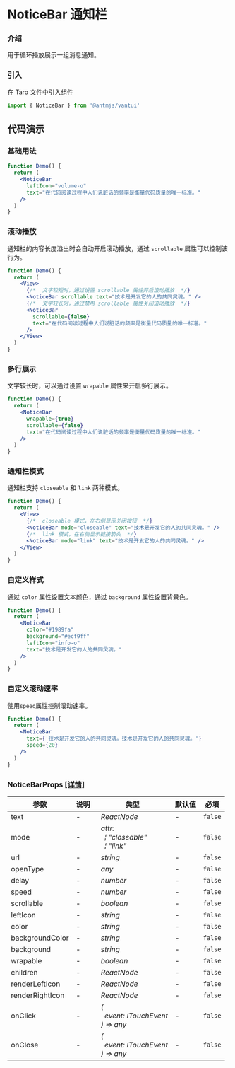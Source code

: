 # NoticeBar 通知栏

### 介绍

用于循环播放展示一组消息通知。

### 引入

在 Taro 文件中引入组件

```js
import { NoticeBar } from '@antmjs/vantui'
```

## 代码演示

### 基础用法

```jsx
function Demo() {
  return (
    <NoticeBar
      leftIcon="volume-o"
      text="在代码阅读过程中人们说脏话的频率是衡量代码质量的唯一标准。"
    />
  )
}
```

### 滚动播放

通知栏的内容长度溢出时会自动开启滚动播放，通过 `scrollable` 属性可以控制该行为。

```jsx
function Demo() {
  return (
    <View>
      {/*  文字较短时，通过设置 scrollable 属性开启滚动播放  */}
      <NoticeBar scrollable text="技术是开发它的人的共同灵魂。" />
      {/*  文字较长时，通过禁用 scrollable 属性关闭滚动播放  */}
      <NoticeBar
        scrollable={false}
        text="在代码阅读过程中人们说脏话的频率是衡量代码质量的唯一标准。"
      />
    </View>
  )
}
```

### 多行展示

文字较长时，可以通过设置 `wrapable` 属性来开启多行展示。

```jsx
function Demo() {
  return (
    <NoticeBar
      wrapable={true}
      scrollable={false}
      text="在代码阅读过程中人们说脏话的频率是衡量代码质量的唯一标准。"
    />
  )
}
```

### 通知栏模式

通知栏支持 `closeable` 和 `link` 两种模式。

```jsx
function Demo() {
  return (
    <View>
      {/*  closeable 模式，在右侧显示关闭按钮  */}
      <NoticeBar mode="closeable" text="技术是开发它的人的共同灵魂。" />
      {/*  link 模式，在右侧显示链接箭头  */}
      <NoticeBar mode="link" text="技术是开发它的人的共同灵魂。" />
    </View>
  )
}
```

### 自定义样式

通过 `color` 属性设置文本颜色，通过 `background` 属性设置背景色。

```jsx
function Demo() {
  return (
    <NoticeBar
      color="#1989fa"
      background="#ecf9ff"
      leftIcon="info-o"
      text="技术是开发它的人的共同灵魂。"
    />
  )
}
```

### 自定义滚动速率

使用`speed`属性控制滚动速率。

```jsx
function Demo() {
  return (
    <NoticeBar
      text={'技术是开发它的人的共同灵魂。技术是开发它的人的共同灵魂。'}
      speed={20}
    />
  )
}
```

### NoticeBarProps [[详情]](https://github.com/AntmJS/vantui/tree/main/packages/vantui/types/notice-bar.d.ts)

| 参数            | 说明 | 类型                                                                                                                            | 默认值 | 必填    |
| --------------- | ---- | ------------------------------------------------------------------------------------------------------------------------------- | ------ | ------- |
| text            | -    | _&nbsp;&nbsp;ReactNode<br/>_                                                                                                    | -      | `false` |
| mode            | -    | _&nbsp;&nbsp;attr:<br/>&nbsp;&nbsp;&nbsp;&nbsp;&brvbar;&nbsp;"closeable"<br/>&nbsp;&nbsp;&nbsp;&nbsp;&brvbar;&nbsp;"link"<br/>_ | -      | `false` |
| url             | -    | _&nbsp;&nbsp;string<br/>_                                                                                                       | -      | `false` |
| openType        | -    | _&nbsp;&nbsp;any<br/>_                                                                                                          | -      | `false` |
| delay           | -    | _&nbsp;&nbsp;number<br/>_                                                                                                       | -      | `false` |
| speed           | -    | _&nbsp;&nbsp;number<br/>_                                                                                                       | -      | `false` |
| scrollable      | -    | _&nbsp;&nbsp;boolean<br/>_                                                                                                      | -      | `false` |
| leftIcon        | -    | _&nbsp;&nbsp;string<br/>_                                                                                                       | -      | `false` |
| color           | -    | _&nbsp;&nbsp;string<br/>_                                                                                                       | -      | `false` |
| backgroundColor | -    | _&nbsp;&nbsp;string<br/>_                                                                                                       | -      | `false` |
| background      | -    | _&nbsp;&nbsp;string<br/>_                                                                                                       | -      | `false` |
| wrapable        | -    | _&nbsp;&nbsp;boolean<br/>_                                                                                                      | -      | `false` |
| children        | -    | _&nbsp;&nbsp;ReactNode<br/>_                                                                                                    | -      | `false` |
| renderLeftIcon  | -    | _&nbsp;&nbsp;ReactNode<br/>_                                                                                                    | -      | `false` |
| renderRightIcon | -    | _&nbsp;&nbsp;ReactNode<br/>_                                                                                                    | -      | `false` |
| onClick         | -    | _&nbsp;&nbsp;(<br/>&nbsp;&nbsp;&nbsp;&nbsp;event:&nbsp;ITouchEvent<br/>&nbsp;&nbsp;)&nbsp;=>&nbsp;any<br/>_                     | -      | `false` |
| onClose         | -    | _&nbsp;&nbsp;(<br/>&nbsp;&nbsp;&nbsp;&nbsp;event:&nbsp;ITouchEvent<br/>&nbsp;&nbsp;)&nbsp;=>&nbsp;any<br/>_                     | -      | `false` |
